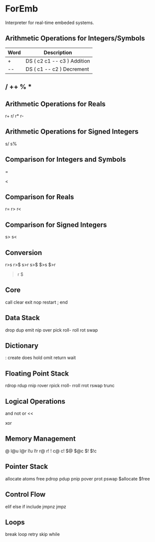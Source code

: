 # ForEmb
Interpreter for real-time embeded systems.

## Arithmetic Operations for Integers/Symbols

| Word | Description                 |
| ---- | --------------------------- |
| +    | DS ( c2 c1 -- c3 ) Addition |
| --   | DS ( c1 -- c2 ) Decrement   |
/
++
%
*
-

## Arithmetic Operations for Reals

r+
r/
r*
r-

## Arithmetic Operations for Signed Integers

s/
s%

## Comparison for Integers and Symbols

=
>
<

## Comparison for Reals

r=
r>
r<

## Comparison for Signed Integers

s>
s<

## Conversion

r>s
r>$
s>r
s>$
$>s
$>r
>r
>$

## Core

call
clear
exit
nop
restart
;
end

## Data Stack

drop
dup
emit
nip
over
pick
roll-
roll
rot
swap

## Dictionary

:
create
does
hold
omit
return
wait

## Floating Point Stack

rdrop
rdup
rnip
rover
rpick
rroll-
rroll
rrot
rswap
trunc

## Logical Operations

and
not
or
<<
>>
xor

## Memory Management

@
l@u
l@r
l!u
l!r
r@
r!
!
c@
c!
$@
$@c
$!
$!c

## Pointer Stack

allocate
atoms
free
pdrop
pdup
pnip
pover
prot
pswap
$allocate
$free

## Control Flow

elif
else
if
include
jmpnz
jmpz

## Loops

break
loop
retry
skip
while
